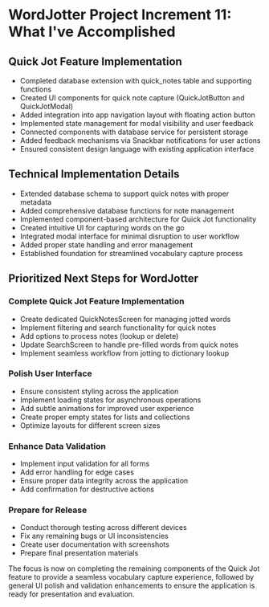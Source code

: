 # WordJotter Project Increment 11: What I've Accomplished

## Quick Jot Feature Implementation

- Completed database extension with quick_notes table and supporting functions
- Created UI components for quick note capture (QuickJotButton and QuickJotModal)
- Added integration into app navigation layout with floating action button
- Implemented state management for modal visibility and user feedback
- Connected components with database service for persistent storage
- Added feedback mechanisms via Snackbar notifications for user actions
- Ensured consistent design language with existing application interface

## Technical Implementation Details

- Extended database schema to support quick notes with proper metadata
- Added comprehensive database functions for note management
- Implemented component-based architecture for Quick Jot functionality
- Created intuitive UI for capturing words on the go
- Integrated modal interface for minimal disruption to user workflow
- Added proper state handling and error management
- Established foundation for streamlined vocabulary capture process

## Prioritized Next Steps for WordJotter

### Complete Quick Jot Feature Implementation

- Create dedicated QuickNotesScreen for managing jotted words
- Implement filtering and search functionality for quick notes
- Add options to process notes (lookup or delete)
- Update SearchScreen to handle pre-filled words from quick notes
- Implement seamless workflow from jotting to dictionary lookup

### Polish User Interface

- Ensure consistent styling across the application
- Implement loading states for asynchronous operations
- Add subtle animations for improved user experience
- Create proper empty states for lists and collections
- Optimize layouts for different screen sizes

### Enhance Data Validation

- Implement input validation for all forms
- Add error handling for edge cases
- Ensure proper data integrity across the application
- Add confirmation for destructive actions

### Prepare for Release

- Conduct thorough testing across different devices
- Fix any remaining bugs or UI inconsistencies
- Create user documentation with screenshots
- Prepare final presentation materials

The focus is now on completing the remaining components of the Quick Jot feature to provide a seamless vocabulary capture experience, followed by general UI polish and validation enhancements to ensure the application is ready for presentation and evaluation.
